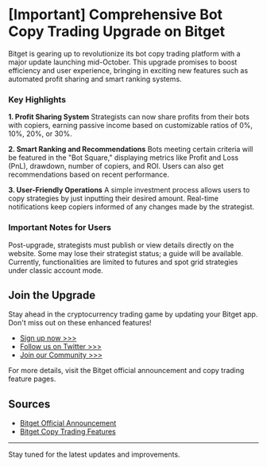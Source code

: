 # [Important] Comprehensive Bot Copy Trading Upgrade on Bitget

Bitget is gearing up to revolutionize its bot copy trading platform with a major update launching mid-October. This upgrade promises to boost efficiency and user experience, bringing in exciting new features such as automated profit sharing and smart ranking systems.

### Key Highlights

**1. Profit Sharing System**
Strategists can now share profits from their bots with copiers, earning passive income based on customizable ratios of 0%, 10%, 20%, or 30%.

**2. Smart Ranking and Recommendations**
Bots meeting certain criteria will be featured in the "Bot Square," displaying metrics like Profit and Loss (PnL), drawdown, number of copiers, and ROI. Users can also get recommendations based on recent performance.

**3. User-Friendly Operations**
A simple investment process allows users to copy strategies by just inputting their desired amount. Real-time notifications keep copiers informed of any changes made by the strategist.

### Important Notes for Users
Post-upgrade, strategists must publish or view details directly on the website. Some may lose their strategist status; a guide will be available. Currently, functionalities are limited to futures and spot grid strategies under classic account mode.

## Join the Upgrade

Stay ahead in the cryptocurrency trading game by updating your Bitget app. Don't miss out on these enhanced features!

- [Sign up now >>>](https://www.bitget.com/en/register)
- [Follow us on Twitter >>>](https://twitter.com/bitgetglobal)
- [Join our Community >>>](https://t.me/BitgetENOfficial)

For more details, visit the Bitget official announcement and copy trading feature pages.

## Sources
- [Bitget Official Announcement](https://www.bitget.com/support/articles/12560603838208)
- [Bitget Copy Trading Features](https://www.bitget.com/copy-trading/strategy)

---
Stay tuned for the latest updates and improvements.